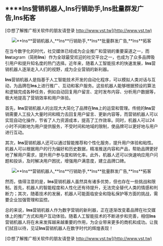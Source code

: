 ## ****Ins**营销机器人,**Ins**行销助手,**Ins**批量群发广告,**Ins**拓客**

[😍想了解推广相关软件的朋友请登录 http://www.vst.tw](http://www.vst.tw)

 <center><img src="https://vst.tw/MP4/tuiguang/png/1.png" alt="**Ins**营销机器人,**Ins**行销助手,**Ins**批量群发广告,**Ins**拓客"></center>

在当今数字化的时代，社交媒体已经成为企业推广和营销的重要渠道之一，而**Ins**tagram（简称**Ins**）作为全球最受欢迎的社交平台之一，也成为了众多品牌吸引用户和提升知名度的热门选择。近年来，随着人工智能技术的快速发展，**Ins**营销机器人逐渐走入人们的视野，成为企业营销的新利器。

**Ins**营销机器人是指基于人工智能技术开发的自动化程序，可以模拟人类对话与互动，为品牌在**Ins**上进行推广、互动和客户服务。这些机器人能够根据预设的算法和逻辑完成各种任务，例如自动回复用户留言、定时发布内容、分析用户数据等，极大地提高了营销效率和用户体验。

首先，**Ins**营销机器人的出现大大简化了品牌在**Ins**上的运营和管理。传统的**Ins**营销需要人工投入大量时间和精力去回复用户留言、更新内容等，而营销机器人可以实现自动化操作，节省了人力资源成本，提高了工作效率。同时，机器人可以24小时不间断地为用户提供服务，不受时间和地域的限制，使品牌可以更好地与用户进行互动。

其次，**Ins**营销机器人还可以通过智能推荐和个性化服务，提升用户体验和粘性。机器人可以根据用户的行为偏好和历史数据，精准推送内容和产品，帮助品牌更好地了解用户需求，提升用户参与度和转化率。此外，机器人还可以快速响应用户问题和投诉，及时解决用户困扰，增强用户满意度，建立品牌口碑。

 <center><img src="https://vst.tw/MP4/tuiguang/png/5.png" alt="**Ins**营销机器人,**Ins**行销助手,**Ins**批量群发广告,**Ins**拓客"></center>

然而，值得注意的是，**Ins**营销机器人虽然具有诸多优势，但也存在一些挑战和限制。首先，机器人的智能程度和人性化还有待提升，无法完全替代人类的情感和判断力；其次，随着技术的发展，机器人可能面临安全和隐私保护等方面的挑战，需要企业加强管理和监控。

总的来说，**Ins**营销机器人作为数字营销的新利器，正在逐渐改变着品牌在社交媒体上的推广方式和用户互动体验。随着人工智能技术的不断进步和完善，相信**Ins**营销机器人将在未来发挥越来越重要的作用，为企业带来更多的商机和成功。让我们拭目以待，见证**Ins**营销机器人在数字时代的辉煌表现！

[😍想了解推广相关软件的朋友请登录 http://www.vst.tw](http://www.vst.tw)



